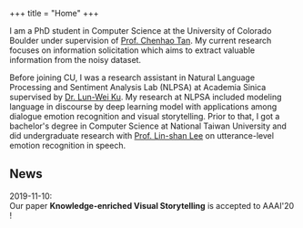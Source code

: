 +++
title = "Home"
+++

I am a PhD student in Computer Science at the University of Colorado Boulder under supervision of [Prof. Chenhao Tan](https://chenhaot.com). My current research focuses on information solicitation which aims to extract valuable information from the noisy dataset.


Before joining CU, I was a research assistant in Natural Language Processing and Sentiment Analysis Lab (NLPSA) at Academia Sinica supervised by [Dr. Lun-Wei Ku](https://www.iis.sinica.edu.tw/pages/lwku/). My research at NLPSA included modeling language in discourse by deep learning model with applications among dialogue emotion recognition and visual storytelling. Prior to that, I got a bachelor's degree in Computer Science at National Taiwan University and did undergraduate research with [Prof. Lin-shan Lee](http://speech.ee.ntu.edu.tw/previous_version/lslNew.htm) on utterance-level emotion recognition in speech.

## News
2019-11-10:  
Our paper **Knowledge-enriched Visual Storytelling** is accepted to AAAI'20 !